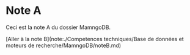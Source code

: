 # Note A

Ceci est la note A du dossier MamngoDB.

[Aller à la note B](note:./Competences techniques/Base de données et moteurs de recherche/MamngoDB/noteB.md)
